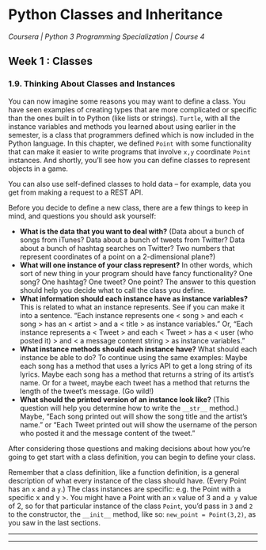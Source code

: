 # Python Classes and Inheritance
*Coursera | Python 3 Programming Specialization | Course 4*

## Week 1 : Classes
### 1.9. Thinking About Classes and Instances

You can now imagine some reasons you may want to define a class. You have seen examples of creating types that are more complicated or specific than the ones built in to Python (like lists or strings). `Turtle`, with all the instance variables and methods you learned about using earlier in the semester, is a class that programmers defined which is now included in the Python language. In this chapter, we defined `Point` with some functionality that can make it easier to write programs that involve `x,y` coordinate `Point` instances. And shortly, you’ll see how you can define classes to represent objects in a game.

You can also use self-defined classes to hold data – for example, data you get from making a request to a REST API.

Before you decide to define a new class, there are a few things to keep in mind, and questions you should ask yourself:

* **What is the data that you want to deal with?** (Data about a bunch of songs from iTunes? Data about a bunch of tweets from Twitter? Data about a bunch of hashtag searches on Twitter? Two numbers that represent coordinates of a point on a 2-dimensional plane?)
* **What will one instance of your class represent?** In other words, which sort of new thing in your program should have fancy functionality? One song? One hashtag? One tweet? One point? The answer to this question should help you decide what to call the class you define.
* **What information should each instance have as instance variables?** This is related to what an instance represents. See if you can make it into a sentence. “Each instance represents one < song > and each < song > has an < artist > and a < title > as instance variables.” Or, “Each instance represents a < Tweet > and each < Tweet > has a < user (who posted it) > and < a message content string > as instance variables.”
* **What instance methods should each instance have?** What should each instance be able to do? To continue using the same examples: Maybe each song has a method that uses a lyrics API to get a long string of its lyrics. Maybe each song has a method that returns a string of its artist’s name. Or for a tweet, maybe each tweet has a method that returns the length of the tweet’s message. (Go wild!)
* **What should the printed version of an instance look like?** (This question will help you determine how to write the `__str__` method.) Maybe, “Each song printed out will show the song title and the artist’s name.” or “Each Tweet printed out will show the username of the person who posted it and the message content of the tweet.”

After considering those questions and making decisions about how you’re going to get start with a class definition, you can begin to define your class.

Remember that a class definition, like a function definition, is a general description of what every instance of the class should have. (Every Point has an `x` and a `y`.) The class instances are specific: e.g. the Point with a specific x and y >. You might have a Point with an `x` value of 3 and a` y` value of 2, so for that particular instance of the class `Point`, you’d pass in `3` and `2` to the constructor, the `__init__` method, like so: `new_point = Point(3,2)`, as you saw in the last sections.

-------
--------
